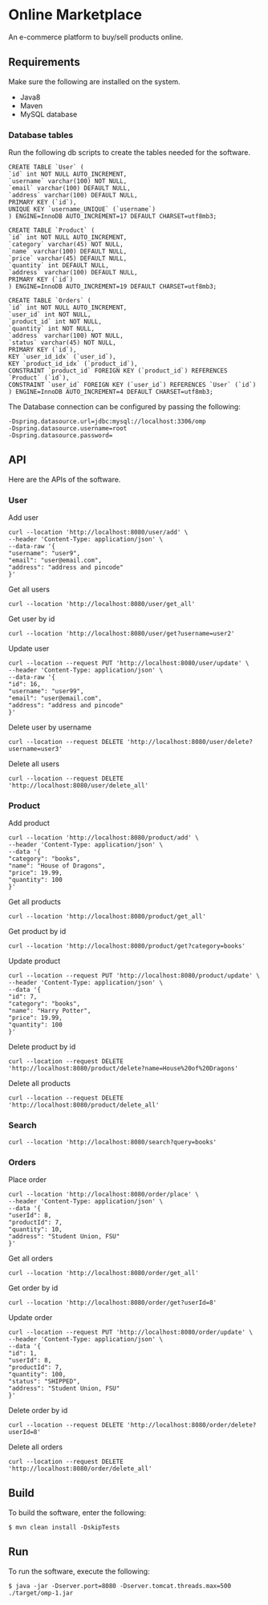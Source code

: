 # Online Marketplace

An e-commerce platform to buy/sell products online.

## Requirements
Make sure the following are installed on the system.
* Java8
* Maven
* MySQL database

### Database tables
Run the following db scripts to create the tables needed for the software.

    CREATE TABLE `User` (
    `id` int NOT NULL AUTO_INCREMENT,
    `username` varchar(100) NOT NULL,
    `email` varchar(100) DEFAULT NULL,
    `address` varchar(100) DEFAULT NULL,
    PRIMARY KEY (`id`),
    UNIQUE KEY `username_UNIQUE` (`username`)
    ) ENGINE=InnoDB AUTO_INCREMENT=17 DEFAULT CHARSET=utf8mb3;

    CREATE TABLE `Product` (
    `id` int NOT NULL AUTO_INCREMENT,
    `category` varchar(45) NOT NULL,
    `name` varchar(100) DEFAULT NULL,
    `price` varchar(45) DEFAULT NULL,
    `quantity` int DEFAULT NULL,
    `address` varchar(100) DEFAULT NULL,
    PRIMARY KEY (`id`)
    ) ENGINE=InnoDB AUTO_INCREMENT=19 DEFAULT CHARSET=utf8mb3;

    CREATE TABLE `Orders` (
    `id` int NOT NULL AUTO_INCREMENT,
    `user_id` int NOT NULL,
    `product_id` int NOT NULL,
    `quantity` int NOT NULL,
    `address` varchar(100) NOT NULL,
    `status` varchar(45) NOT NULL,
    PRIMARY KEY (`id`),
    KEY `user_id_idx` (`user_id`),
    KEY `product_id_idx` (`product_id`),
    CONSTRAINT `product_id` FOREIGN KEY (`product_id`) REFERENCES `Product` (`id`),
    CONSTRAINT `user_id` FOREIGN KEY (`user_id`) REFERENCES `User` (`id`)
    ) ENGINE=InnoDB AUTO_INCREMENT=4 DEFAULT CHARSET=utf8mb3;

The Database connection can be configured by passing the following:

    -Dspring.datasource.url=jdbc:mysql://localhost:3306/omp
    -Dspring.datasource.username=root
    -Dspring.datasource.password=

## API
Here are the APIs of the software.

### User
Add user

    curl --location 'http://localhost:8080/user/add' \
    --header 'Content-Type: application/json' \
    --data-raw '{
    "username": "user9",
    "email": "user@email.com",
    "address": "address and pincode"
    }'

Get all users

    curl --location 'http://localhost:8080/user/get_all'

Get user by id

    curl --location 'http://localhost:8080/user/get?username=user2'

Update user

    curl --location --request PUT 'http://localhost:8080/user/update' \
    --header 'Content-Type: application/json' \
    --data-raw '{
    "id": 16,
    "username": "user99",
    "email": "user@email.com",
    "address": "address and pincode"
    }'

Delete user by username

    curl --location --request DELETE 'http://localhost:8080/user/delete?username=user3'

Delete all users

    curl --location --request DELETE 'http://localhost:8080/user/delete_all'

### Product
Add product

    curl --location 'http://localhost:8080/product/add' \
    --header 'Content-Type: application/json' \
    --data '{
    "category": "books",
    "name": "House of Dragons",
    "price": 19.99,
    "quantity": 100
    }'

Get all products

    curl --location 'http://localhost:8080/product/get_all'

Get product by id

    curl --location 'http://localhost:8080/product/get?category=books'

Update product

    curl --location --request PUT 'http://localhost:8080/product/update' \
    --header 'Content-Type: application/json' \
    --data '{
    "id": 7,
    "category": "books",
    "name": "Harry Potter",
    "price": 19.99,
    "quantity": 100
    }'

Delete product by id

    curl --location --request DELETE 'http://localhost:8080/product/delete?name=House%20of%20Dragons'

Delete all products

    curl --location --request DELETE 'http://localhost:8080/product/delete_all'

### Search
    curl --location 'http://localhost:8080/search?query=books'

### Orders
Place order

    curl --location 'http://localhost:8080/order/place' \
    --header 'Content-Type: application/json' \
    --data '{
    "userId": 8,
    "productId": 7,
    "quantity": 10,
    "address": "Student Union, FSU"
    }'

Get all orders

    curl --location 'http://localhost:8080/order/get_all'

Get order by id

    curl --location 'http://localhost:8080/order/get?userId=8'

Update order

    curl --location --request PUT 'http://localhost:8080/order/update' \
    --header 'Content-Type: application/json' \
    --data '{
    "id": 1,
    "userId": 8,
    "productId": 7,
    "quantity": 100,
    "status": "SHIPPED",
    "address": "Student Union, FSU"
    }'

Delete order by id

    curl --location --request DELETE 'http://localhost:8080/order/delete?userId=8'

Delete all orders

    curl --location --request DELETE 'http://localhost:8080/order/delete_all'


## Build
To build the software, enter the following:
```command line
$ mvn clean install -DskipTests
```

## Run
To run the software, execute the following:
```command line
$ java -jar -Dserver.port=8080 -Dserver.tomcat.threads.max=500 ./target/omp-1.jar
```

